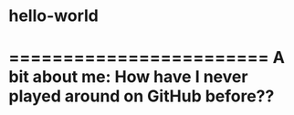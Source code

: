 # hello-world
========================
A bit about me:
How have I never played around on GitHub before??
========================
